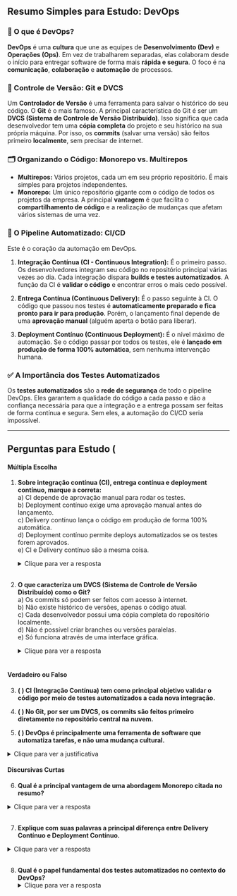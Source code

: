 ## Resumo Simples para Estudo: DevOps

### 🤝 O que é DevOps?
**DevOps** é uma **cultura** que une as equipes de **Desenvolvimento (Dev)** e **Operações (Ops)**. Em vez de trabalharem separadas, elas colaboram desde o início para entregar software de forma mais **rápida e segura**. O foco é na **comunicação**, **colaboração** e **automação** de processos.

### 💾 Controle de Versão: Git e DVCS
Um **Controlador de Versão** é uma ferramenta para salvar o histórico do seu código. O **Git** é o mais famoso.
A principal característica do Git é ser um **DVCS (Sistema de Controle de Versão Distribuído)**. Isso significa que cada desenvolvedor tem uma **cópia completa** do projeto e seu histórico na sua própria máquina. Por isso, os **commits** (salvar uma versão) são feitos primeiro **localmente**, sem precisar de internet.

### 🗂️ Organizando o Código: Monorepo vs. Multirepos
* **Multirepos:** Vários projetos, cada um em seu próprio repositório. É mais simples para projetos independentes.
* **Monorepo:** Um único repositório gigante com o código de todos os projetos da empresa. A principal **vantagem** é que facilita o **compartilhamento de código** e a realização de mudanças que afetam vários sistemas de uma vez.

### 🚀 O Pipeline Automatizado: CI/CD
Este é o coração da automação em DevOps.
1.  **Integração Contínua (CI - Continuous Integration):** É o primeiro passo. Os desenvolvedores integram seu código no repositório principal várias vezes ao dia. Cada integração dispara **builds e testes automatizados**. A função da CI é **validar o código** e encontrar erros o mais cedo possível.

2.  **Entrega Contínua (Continuous Delivery):** É o passo seguinte à CI. O código que passou nos testes é **automaticamente preparado e fica pronto para ir para produção**. Porém, o lançamento final depende de uma **aprovação manual** (alguém aperta o botão para liberar).

3.  **Deployment Contínuo (Continuous Deployment):** É o nível máximo de automação. Se o código passar por todos os testes, ele é **lançado em produção de forma 100% automática**, sem nenhuma intervenção humana.

### ✅ A Importância dos Testes Automatizados
Os **testes automatizados** são a **rede de segurança** de todo o pipeline DevOps. Eles garantem a qualidade do código a cada passo e dão a confiança necessária para que a integração e a entrega possam ser feitas de forma contínua e segura. Sem eles, a automação do CI/CD seria impossível.

---

## Perguntas para Estudo (

#### Múltipla Escolha

1.  **Sobre integração contínua (CI), entrega contínua e deployment contínuo, marque a correta:**<br>
    a) CI depende de aprovação manual para rodar os testes.<br>
    b) Deployment contínuo exige uma aprovação manual antes do lançamento.<br>
    c) Delivery contínuo lança o código em produção de forma 100% automática.<br>
    d) Deployment contínuo permite deploys automatizados se os testes forem aprovados.<br>
    e) CI e Delivery contínuo são a mesma coisa.

    <details>
      <summary>Clique para ver a resposta</summary>
      **d) Deployment contínuo permite deploys automatizados se os testes forem aprovados.**<br>
      *Justificativa: Esta é a definição exata. Se os testes automatizados passam, o código vai para produção automaticamente.
    </details>
    <br>

2.  **O que caracteriza um DVCS (Sistema de Controle de Versão Distribuído) como o Git?**<br>
    a) Os commits só podem ser feitos com acesso à internet.<br>
    b) Não existe histórico de versões, apenas o código atual.<br>
    c) Cada desenvolvedor possui uma cópia completa do repositório localmente.<br>
    d) Não é possível criar branches ou versões paralelas.<br>
    e) Só funciona através de uma interface gráfica.<br>

     <details>
    <summary>Clique para ver a resposta</summary>
      **c) Cada desenvolvedor possui uma cópia completa do repositório localmente.**<br>
      *Justificativa: Esta é a principal característica de um sistema distribuído, permitindo commits locais e trabalho offline.
    </details><br>

#### Verdadeiro ou Falso

3.  **(  ) CI (Integração Contínua) tem como principal objetivo validar o código por meio de testes automatizados a cada nova integração.**

4.  **(  ) No Git, por ser um DVCS, os commits são feitos primeiro diretamente no repositório central na nuvem.**

5.  **(  ) DevOps é principalmente uma ferramenta de software que automatiza tarefas, e não uma mudança cultural.**

<details>
      <summary>Clique para ver a justificativa</summary>
      Gabarito :V, F, F
    </details>

#### Discursivas Curtas

6.  **Qual é a principal vantagem de uma abordagem Monorepo citada no resumo?**

<details>
      <summary>Clique para ver a resposta</summary>
      A principal vantagem é que facilita o **compartilhamento de código** entre equipes e a realização de mudanças que afetam vários sistemas de uma só vez.
    </details><br>

7.  **Explique com suas palavras a principal diferença entre Delivery Contínuo e Deployment Contínuo.**
<details>
      <summary>Clique para ver a resposta</summary>
      A principal diferença está no passo final. No **Delivery Contínuo**, o lançamento para produção é **manual** (alguém precisa aprovar/apertar um botão). No **Deployment Contínuo**, o lançamento é **100% automático** se os testes passarem.
    </details><br>

8.  **Qual é o papel fundamental dos testes automatizados no contexto do DevOps?**
    <details>
      <summary>Clique para ver a resposta</summary>
      Eles são a **rede de segurança** de todo o pipeline. Garantem a qualidade contínua do código e dão a confiança necessária para permitir a automação da integração (CI) e da entrega/deployment (CD).
    </details><br>